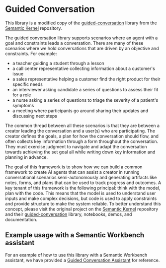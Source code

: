 # Guided Conversation

This library is a modified copy of the [guided-conversation](https://github.com/microsoft/semantic-kernel/tree/main/python/samples/demos/guided_conversations) library from the [Semantic Kernel](https://github.com/microsoft/semantic-kernel) repository.

The guided conversation library supports scenarios where an agent with a goal and constraints leads a conversation. There are many of these scenarios where we hold conversations that are driven by an objective and constraints. For example:

- a teacher guiding a student through a lesson
- a call center representative collecting information about a customer's issue
- a sales representative helping a customer find the right product for their specific needs
- an interviewer asking candidate a series of questions to assess their fit for a role
- a nurse asking a series of questions to triage the severity of a patient's symptoms
- a meeting where participants go around sharing their updates and discussing next steps

The common thread between all these scenarios is that they are between a creator leading the conversation and a user(s) who are participating. The creator defines the goals, a plan for how the conversation should flow, and often collects key information through a form throughout the conversation. They must exercise judgment to navigate and adapt the conversation towards achieving the set goal all while writing down key information and planning in advance.

The goal of this framework is to show how we can build a common framework to create AI agents that can assist a creator in running conversational scenarios semi-autonomously and generating artifacts like notes, forms, and plans that can be used to track progress and outcomes. A key tenant of this framework is the following principal: think with the model, plan with the code. This means that the model is used to understand user inputs and make complex decisions, but code is used to apply constraints and provide structure to make the system reliable. To better understand this concept, please visit the original project on the [Semantic Kernel](https://github.com/microsoft/semantic-kernel) repository and their [guided-conversation](https://github.com/microsoft/semantic-kernel/tree/main/python/samples/demos/guided_conversations) library, notebooks, demos, and documentation.

## Example usage with a Semantic Workbench assistant

For an example of how to use this library with a Semantic Workbench assistant, we have provided a [Guided Conversation Assistant](../../../assistants/guided-conversation-assistant/) for reference.
